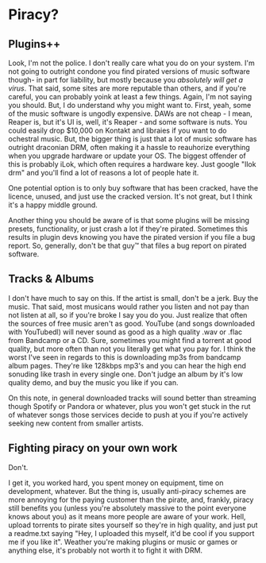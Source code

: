 # Piracy?

## Plugins++

Look, I'm not the police. I don't really care what you do on your system. I'm not going to outright condone you find pirated versions of music software though- in part for liability, but mostly because you *absolutely will get a virus*. That said, some sites are more reputable than others, and if you're careful, you can probably yoink at least a few things. Again, I'm not saying you should. But, I do understand why you might want to. First, yeah, some of the music software is ungodly expensive. DAWs are not cheap - I mean, Reaper is, but it's UI is, well, it's Reaper - and some software is nuts. You could easily drop $10,000 on Kontakt and libraies if you want to do ochestral music. But, the bigger thing is just that a lot of music software has outright draconian DRM, often making it a hassle to reauhorize everything when you upgrade hardware or update your OS. The biggest offender of this is probably iLok, which often requires a hardware key. Just google "Ilok drm" and you'll find a lot of reasons a lot of people hate it.

One potential option is to only buy software that has been cracked, have the licence, unused, and just use the cracked version. It's not great, but I think it's a happy middle ground.

Another thing you should be aware of is that some plugins will be missing presets, functionality, or just crash a lot if they're pirated. Sometimes this results in plugin devs knowing you have the pirated version if you file a bug report. So, generally, don't be that guy™ that files a bug report on pirated software.

## Tracks & Albums

I don't have much to say on this. If the artist is small, don't be a jerk. Buy the music. That said, most musicans would rather you listen and not pay than not listen at all, so if you're broke I say you do you. Just realize that often the sources of free music aren't as good. YouTube (and songs downloaded with YouTubedl) will never sound as good as a high quality .wav or .flac from Bandcamp or a CD. Sure, sometimes you might find a torrent at good quality, but more often than not you literally get what you pay for. I think the worst I've seen in regards to this is downloading mp3s from bandcamp album pages. They're like 128kbps mp3's and you can hear the high end sonuding like trash in every single one. Don't judge an album by it's low quality demo, and buy the music you like if you can.

On this note, in general downloaded tracks will sound better than streaming though Spotify or Pandora or whatever, plus you won't get stuck in the rut of whatever songs those services decide to push at you if you're actively seeking new content from smaller artists.

## Fighting piracy on your own work

Don't.

I get it, you worked hard, you spent money on equipment, time on development, whatever. But the thing is, usually anti-piracy schemes are more annoying for the paying customer than the pirate, and, frankly, piracy still benefits you (unless you're absolutely massive to the point everyone knows about you) as it means more people are aware of your work. Hell, upload torrents to pirate sites yourself so they're in high quality, and just put a readme.txt saying "Hey, I uploaded this myself, it'd be cool if you support me if you like it". Weather you're making plugins or music or games or anything else, it's probably not worth it to fight it with DRM.



